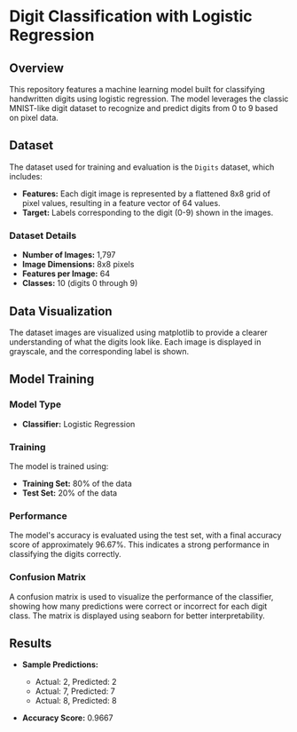 
# Digit Classification with Logistic Regression

## Overview

This repository features a machine learning model built for classifying handwritten digits using logistic regression. The model leverages the classic MNIST-like digit dataset to recognize and predict digits from 0 to 9 based on pixel data.

## Dataset

The dataset used for training and evaluation is the `Digits` dataset, which includes:

- **Features:** Each digit image is represented by a flattened 8x8 grid of pixel values, resulting in a feature vector of 64 values.
- **Target:** Labels corresponding to the digit (0-9) shown in the images.

### Dataset Details

- **Number of Images:** 1,797
- **Image Dimensions:** 8x8 pixels
- **Features per Image:** 64
- **Classes:** 10 (digits 0 through 9)

## Data Visualization

The dataset images are visualized using matplotlib to provide a clearer understanding of what the digits look like. Each image is displayed in grayscale, and the corresponding label is shown.

## Model Training

### Model Type

- **Classifier:** Logistic Regression

### Training

The model is trained using:
- **Training Set:** 80% of the data
- **Test Set:** 20% of the data

### Performance

The model's accuracy is evaluated using the test set, with a final accuracy score of approximately 96.67%. This indicates a strong performance in classifying the digits correctly.

### Confusion Matrix

A confusion matrix is used to visualize the performance of the classifier, showing how many predictions were correct or incorrect for each digit class. The matrix is displayed using seaborn for better interpretability.

## Results

- **Sample Predictions:**
  - Actual: 2, Predicted: 2
  - Actual: 7, Predicted: 7
  - Actual: 8, Predicted: 8

- **Accuracy Score:** 0.9667

